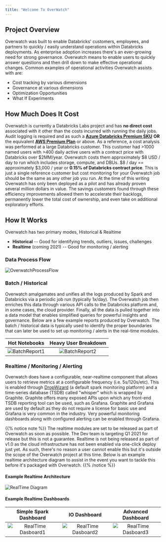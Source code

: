 ```yaml
---
title: "Welcome To OverWatch"
---
```


## Project Overview

Overwatch was built to enable Databricks' customers, employees, and partners to quickly / easily understand 
operations within Databricks deployments. As enterprise adoption increases there's an ever-growing need for strong
governance. Overwatch means to enable users to quickly answer questions and then drill down to make effective 
operational changes. Common examples of operational activities Overwatch assists with are: 
* Cost tracking by various dimensions
* Governance at various dimensions
* Optimization Opportunities
* What If Experiments

## How Much Does It Cost
Overwatch is currently a Databricks Labs project and has **no direct cost** associated with it other than the costs
incurred with running the daily jobs. Audit logging is required and as such a 
[**Azure Databricks Premium SKU**](https://databricks.com/product/azure-pricing) **OR**
the equivalent [**AWS Premium Plan**](https://databricks.com/product/aws-pricing) or above.
As a reference, a cost analysis was performed at a large Databricks customer.
This customer had >1000 named users with >400 daily active users with a contract price with Databricks over $2MM/year. 
Overwatch costs them approximately $8 USD / day to run which includes storage, compute, and DBUs. $8 / day == 
approximately $3,000 / year or **0.15% of Databricks contract price**. This is just a single reference customer but 
cost monitoring for your Overwatch job should be the same as any other job you run. At the time of this writing 
Overwatch has only been deployed as a pilot and has already proven several million dollars in value. The savings 
customers found through these efficiency improvements allowed them to accelerate their backlogs, permanently lower the 
total cost of ownership, and even take on additional exploratory efforts.

## How It Works
Overwatch has two primary modes, Historical & Realtime
* **Historical** -- Good for identifying trends, outliers, issues, challenges
* **Realtime** (coming 2021) -- Good for monitoring / alerting

### Data Process Flow
![OverwatchProcessFlow](/images/_index/ProcessFlow.png)

### Batch / Historical
Overwatch amalgamates and unifies all the logs produced by Spark and Databricks via a periodic job run (typically 
1x/day). The Overwatch job then enriches this data through various API calls to the Databricks platform and, 
in some cases, the cloud provider. Finally, all the data is pulled together into a data model 
that enables simplified queries for powerful insights and governance. Below are a few example reports produced
by Overwatch. The batch / historical data is typically used to identify the proper boundaries that can later be used
to set up monitoring / alerts in the real-time modules.

Hot Notebooks | Heavy User Breakdown
:-------------------------:|:-------------------------:
![BatchReport1](/images/_index/Hot_Notebooks.png) | ![BatchReport2](/images/_index/outlierUserDetail.png)

### Realtime / Monitoring / Alerting
Overwatch does have a configurable, near-realtime component that allows users to retrieve metrics at a configurable
frequency (i.e. 5s/120s/etc). This is enabled through [DropWizard]() (a default spark monitoring platform) and a 
time-series database (TSDB) called "whisper" which is wrapped by Graphite. Graphite offers many exposed APIs upon which 
any front-end TSDB reporting tool can be used, such as Grafana. Graphite and Grafana are used by default as they do not
require a license for basic use and Grafana is very common in the industry. Very powerful monitoring dashboards
along with configured alerting can be enabled through Grafana.

{{% notice note %}}
The realtime modules are set to be released as part of Overwatch as soon as possible. The Dev team is targeting
Q1 2021 for release but this is not a guarantee. Realtime is not being released as part of v1.0 as the cloud 
infrastructure has not been enabled via one-click deploy just yet. As such, there's no reason a user cannot enable
this but it's outside the scope of the Overwatch project at this time. Below is an example realtime architecture
diagram to assist in the event you want to tackle this before it's packaged with Overwatch.
{{% /notice %}}

#### Example Realtime Architecture  
![RealTime Diagram](/images/_index/Realtime_example_architecture.png)

#### Example Realtime Dashboards
Simple Spark Dashboard | IO Dashboard | Advanced Dashboard
:-------------------------:|:-------------------------:|:-------------------------:
![RealTime Dasboard1](/images/_index/spark_dashboard1.png) | ![RealTime Dasboard2](/images/_index/spark_dashboard2.png) | ![RealTime Dasboard3](/images/_index/spark_dashboard3.png)